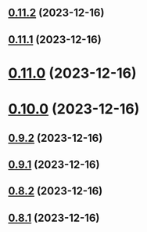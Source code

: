 ## [0.11.2](https://github.com/yeager-eren/rango-client/compare/wallets-react@0.11.1...wallets-react@0.11.2) (2023-12-16)



## [0.11.1](https://github.com/yeager-eren/rango-client/compare/wallets-react@0.11.0...wallets-react@0.11.1) (2023-12-16)



# [0.11.0](https://github.com/yeager-eren/rango-client/compare/wallets-react@0.10.0...wallets-react@0.11.0) (2023-12-16)



# [0.10.0](https://github.com/yeager-eren/rango-client/compare/wallets-react@0.9.2...wallets-react@0.10.0) (2023-12-16)



## [0.9.2](https://github.com/yeager-eren/rango-client/compare/wallets-react@0.9.1...wallets-react@0.9.2) (2023-12-16)



## [0.9.1](https://github.com/yeager-eren/rango-client/compare/wallets-react@0.8.1...wallets-react@0.9.1) (2023-12-16)



## [0.8.2](https://github.com/yeager-eren/rango-client/compare/wallets-react@0.8.1-next.74...wallets-react@0.8.2) (2023-12-16)



## [0.8.1](https://github.com/yeager-eren/rango-client/compare/wallets-react@0.9.0...wallets-react@0.8.1) (2023-12-16)



